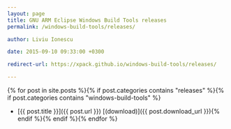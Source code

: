 ```yaml
---
layout: page
title: GNU ARM Eclipse Windows Build Tools releases
permalink: /windows-build-tools/releases/

author: Liviu Ionescu

date: 2015-09-10 09:33:00 +0300

redirect-url: https://xpack.github.io/windows-build-tools/releases/

---
```


{% for post in site.posts %}{% if post.categories contains "releases" %}{% if post.categories contains "windows-build-tools" %}
* [{{ post.title }}]({{ post.url }}) [(download)]({{ post.download_url }}){% endif %}{% endif %}{% endfor %}
